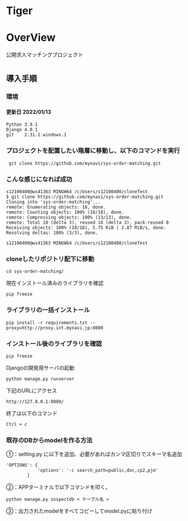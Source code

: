 # Tiger

# OverView
公開求人マッチングプロジェクト

#
## 導入手順
### 環境
#### 更新日 2022/01/13
```
Python 3.9.1
Django 4.0.1
git    2.31.1.windows.1
```

### プロジェクトを配置したい階層に移動し、以下のコマンドを実行
```
 git clone https://github.com/mynavi/sys-order-matching.git
```

### こんな感じになれば成功
```
s12100400@ws41363 MINGW64 /c/Users/s12100400/cloneTest
$ git clone https://github.com/mynavi/sys-order-matching.git
Cloning into 'sys-order-matching'...
remote: Enumerating objects: 18, done.
remote: Counting objects: 100% (18/18), done.
remote: Compressing objects: 100% (13/13), done.
remote: Total 18 (delta 3), reused 18 (delta 3), pack-reused 0
Receiving objects: 100% (18/18), 5.75 KiB | 2.87 MiB/s, done.
Resolving deltas: 100% (3/3), done.

s12100400@ws41363 MINGW64 /c/Users/s12100400/cloneTest
```

### cloneしたリポジトリ配下に移動
```
cd sys-order-matching/
```
現在インストール済みのライブラリを確認
```
pip freeze
```

### ライブラリの一括インストール
```
pip install -r requirements.txt --proxy=http://proxy.int.mynavi.jp:8080
```

### インストール後のライブラリを確認
```
pip freeze
```
Djangoの開発用サーバの起動
```
python manage.py runserver
```
下記のURLにアクセス
```
http://127.0.0.1:8000/
```
終了は以下のコマンド
```
Ctrl + c
```


### 既存のDBからmodelを作る方法
①：setting.py に以下を追加、必要があればカンマ区切りでスキーマ名追加
```
'OPTIONS': {
            'options': '-c search_path=public,doc,cp2,pjm'
        }
```

②：APPターミナルで以下コマンドを叩く。
```
python manage.py inspectdb < テーブル名 >
```

③：出力されたmodelをすべてコピーしてmodel.pyに貼り付け